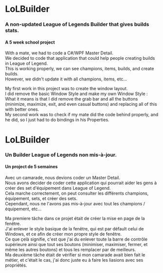 # LoLBuilder
### A non-updated League of Legends Builder that gives builds stats.

#### A 5 week school project
With a mate, we had to code a C#/WPF Master Detail.<br>
We decided to code that application that could help people creating builds in League of Legend.<br>
This is working properly, we can see champions, items, builds, and create builds. <br>
However, we didn't update it with all champions, items, etc...<br>

My first work in this project was to create the window layout.<br>
I did remove the basic Window Style and make my own Window Style : <br>
What it means is that I did remove the grab bar and all the buttons (minimize, maximize, exit, and even casual buttons) and replacing all of this with better ones. <br>
My second work was to check if my mate did the code behind properly, and he did, so I just had to do bindings in his Properties.<br>



# LoLBuilder
### Un Builder League of Legends non mis-à-jour.

#### Un project de 5 semaines
Avec un camarade, nous devions coder un Master Detail.<br>
Nous avons decider de coder cette application qui pourrait aider les gens à créer des set d'équipement dans League of Legend.<br>
Cela marche correctement, on peut consulter les différents champions, équipement, sets, et créer des sets.<br>
Cependant, nous ne l'avons pas mis-à-jour avec tout les champions / équipement, etc...<br>

Ma premiere tâche dans ce projet était de créer la mise en page de la fenêtre.<br>
J'ai enlever le style basique de la fenêtre, qui est par défault celui de Windows, et ce afin de créer mon propre style de fenêtre.<br>
Ce que çelà signifie, c'est que j'ai du enlever toute la barre de contrôle supérieure ainsi que tout ses boutons (minimiser, maximiser,  fermer, et même les autres boutons) et tous les remplacer par de meilleurs.<br>
Ma deuxième tâche était de vérifier si mon camarade avait bien  fait le métier, et c'était le cas, j'ai donc juste eu à faire les liasions avec ses propriétés.<br>

